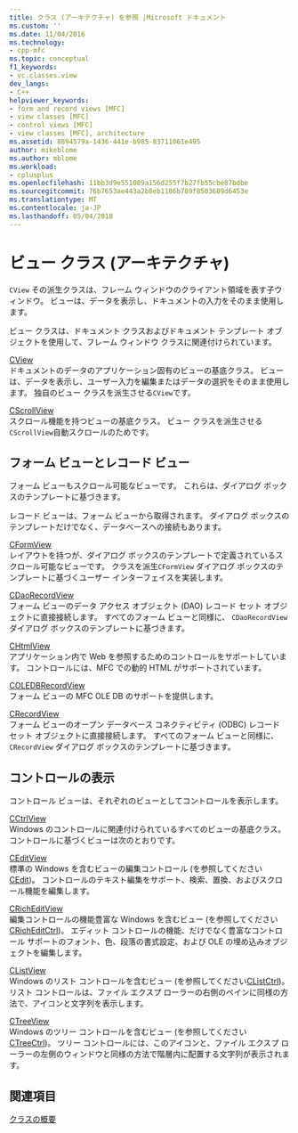 ```yaml
---
title: クラス (アーキテクチャ) を参照 |Microsoft ドキュメント
ms.custom: ''
ms.date: 11/04/2016
ms.technology:
- cpp-mfc
ms.topic: conceptual
f1_keywords:
- vc.classes.view
dev_langs:
- C++
helpviewer_keywords:
- form and record views [MFC]
- view classes [MFC]
- control views [MFC]
- view classes [MFC], architecture
ms.assetid: 8894579a-1436-441e-b985-83711061e495
author: mikeblome
ms.author: mblome
ms.workload:
- cplusplus
ms.openlocfilehash: 11bb3d9e551089a156d255f7b27fb55cbe87bdbe
ms.sourcegitcommit: 76b7653ae443a2b8eb1186b789f8503609d6453e
ms.translationtype: MT
ms.contentlocale: ja-JP
ms.lasthandoff: 05/04/2018
---
```

# <a name="view-classes-architecture"></a>ビュー クラス (アーキテクチャ)
`CView` その派生クラスは、フレーム ウィンドウのクライアント領域を表す子ウィンドウ。 ビューは、データを表示し、ドキュメントの入力をそのまま使用します。  
  
 ビュー クラスは、ドキュメント クラスおよびドキュメント テンプレート オブジェクトを使用して、フレーム ウィンドウ クラスに関連付けられています。  
  
 [CView](../mfc/reference/cview-class.md)  
 ドキュメントのデータのアプリケーション固有のビューの基底クラス。 ビューは、データを表示し、ユーザー入力を編集またはデータの選択をそのまま使用します。 独自のビュー クラスを派生させる`CView`です。  
  
 [CScrollView](../mfc/reference/cscrollview-class.md)  
 スクロール機能を持つビューの基底クラス。 ビュー クラスを派生させる`CScrollView`自動スクロールのためです。  
  
## <a name="form-and-record-views"></a>フォーム ビューとレコード ビュー  
 フォーム ビューもスクロール可能なビューです。 これらは、ダイアログ ボックスのテンプレートに基づきます。  
  
 レコード ビューは、フォーム ビューから取得されます。 ダイアログ ボックスのテンプレートだけでなく、データベースへの接続もあります。  
  
 [CFormView](../mfc/reference/cformview-class.md)  
 レイアウトを持つが、ダイアログ ボックスのテンプレートで定義されているスクロール可能なビューです。 クラスを派生`CFormView` ダイアログ ボックスのテンプレートに基づくユーザー インターフェイスを実装します。  
  
 [CDaoRecordView](../mfc/reference/cdaorecordview-class.md)  
 フォーム ビューのデータ アクセス オブジェクト (DAO) レコード セット オブジェクトに直接接続します。 すべてのフォーム ビューと同様に、 `CDaoRecordView`  ダイアログ ボックスのテンプレートに基づきます。  
  
 [CHtmlView](../mfc/reference/chtmlview-class.md)  
 アプリケーション内で Web を参照するためのコントロールをサポートしています。 コントロールには、MFC での動的 HTML がサポートされています。  
  
 [COLEDBRecordView](../mfc/reference/coledbrecordview-class.md)  
 フォーム ビューの MFC OLE DB のサポートを提供します。  
  
 [CRecordView](../mfc/reference/crecordview-class.md)  
 フォーム ビューのオープン データベース コネクティビティ (ODBC) レコード セット オブジェクトに直接接続します。 すべてのフォーム ビューと同様に、 `CRecordView`  ダイアログ ボックスのテンプレートに基づきます。  
  
## <a name="control-views"></a>コントロールの表示  
 コントロール ビューは、それぞれのビューとしてコントロールを表示します。  
  
 [CCtrlView](../mfc/reference/cctrlview-class.md)  
 Windows のコントロールに関連付けられているすべてのビューの基底クラス。 コントロールに基づくビューは次のとおりです。  
  
 [CEditView](../mfc/reference/ceditview-class.md)  
 標準の Windows を含むビューの編集コントロール (を参照してください[CEdit](../mfc/reference/cedit-class.md))。 コントロールのテキスト編集をサポート、検索、置換、およびスクロール機能を編集します。  
  
 [CRichEditView](../mfc/reference/cricheditview-class.md)  
 編集コントロールの機能豊富な Windows を含むビュー (を参照してください[CRichEditCtrl](../mfc/reference/cricheditctrl-class.md))。 エディット コントロールの機能、だけでなく豊富なコントロール サポートのフォント、色、段落の書式設定、および OLE の埋め込みオブジェクトを編集します。  
  
 [CListView](../mfc/reference/clistview-class.md)  
 Windows のリスト コントロールを含むビュー (を参照してください[CListCtrl](../mfc/reference/clistctrl-class.md))。 リスト コントロールは、ファイル エクスプ ローラーの右側のペインに同様の方法で、アイコンと文字列を表示します。  
  
 [CTreeView](../mfc/reference/ctreeview-class.md)  
 Windows のツリー コントロールを含むビュー (を参照してください[CTreeCtrl](../mfc/reference/ctreectrl-class.md))。 ツリー コントロールには、このアイコンと、ファイル エクスプ ローラーの左側のウィンドウと同様の方法で階層内に配置する文字列が表示されます。  
  
## <a name="see-also"></a>関連項目  
 [クラスの概要](../mfc/class-library-overview.md)

